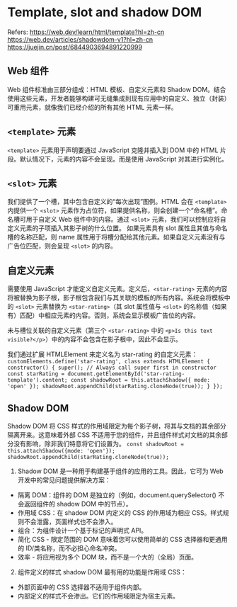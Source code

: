 # Template, slot and shadow DOM

Refers: https://web.dev/learn/html/template?hl=zh-cn
        https://web.dev/articles/shadowdom-v1?hl=zh-cn
        https://juejin.cn/post/6844903694891220999

## Web 组件
Web 组件标准由三部分组成：HTML 模板、自定义元素和 Shadow DOM。结合使用这些元素，开发者能够构建可无缝集成到现有应用中的自定义、独立（封装）可重用元素，就像我们已经介绍的所有其他 HTML 元素一样。


## `<template>` 元素
`<template>` 元素用于声明要通过 JavaScript 克隆并插入到 DOM 中的 HTML 片段。默认情况下，元素的内容不会呈现。而是使用 JavaScript 对其进行实例化。


## `<slot>` 元素
我们提供了一个槽，其中包含自定义的“每次出现”图例。HTML 会在 `<template>` 内提供一个 `<slot>` 元素作为占位符，如果提供名称，则会创建一个“命名槽”。命名槽可用于自定义 Web 组件中的内容。通过 `<slot>` 元素，我们可以控制应将自定义元素的子项插入其影子树的什么位置。
如果元素具有 slot 属性且其值与命名槽的名称匹配，则 name 属性用于将槽分配给其他元素。如果自定义元素没有与广告位匹配，则会呈现 `<slot>` 的内容。

## 自定义元素
需要使用 JavaScript 才能定义自定义元素。定义后，`<star-rating>` 元素的内容将被替换为影子根，影子根包含我们与其关联的模板的所有内容。系统会将模板中的 `<slot>` 元素替换为 `<star-rating>`（其 slot 属性值与 `<slot>` 的名称值（如果有）匹配）中相应元素的内容。否则，系统会显示模板广告位的内容。

未与槽位关联的自定义元素（第三个 `<star-rating>` 中的 `<p>Is this text visible?</p>`）中的内容不会包含在影子根中，因此不会显示。

我们通过扩展 HTMLElement 来定义名为 star-rating 的自定义元素：
`
customElements.define('star-rating',
  class extends HTMLElement {
    constructor() {
      super(); // Always call super first in constructor
      const starRating = document.getElementById('star-rating-template').content;
      const shadowRoot = this.attachShadow({
        mode: 'open'
      });
      shadowRoot.appendChild(starRating.cloneNode(true));
    }
  });
`

## Shadow DOM
Shadow DOM 将 CSS 样式的作用域限定为每个影子树，将其与文档的其余部分隔离开来。这意味着外部 CSS 不适用于您的组件，并且组件样式对文档的其余部分没有影响，除非我们特意将它们设置为。
`
const shadowRoot = this.attachShadow({mode: 'open'});
shadowRoot.appendChild(starRating.cloneNode(true));
`

1. Shadow DOM 是一种用于构建基于组件的应用的工具。因此，它可为 Web 开发中的常见问题提供解决方案：
- 隔离 DOM：组件的 DOM 是独立的（例如，document.querySelector() 不会返回组件的 shadow DOM 中的节点）。
- 作用域 CSS：在 shadow DOM 内定义的 CSS 的作用域为相应 CSS。样式规则不会泄露，页面样式也不会渗入。
- 组合：为组件设计一个基于标记的声明式 API。
- 简化 CSS - 限定范围的 DOM 意味着您可以使用简单的 CSS 选择器和更通用的 ID/类名称，而不必担心命名冲突。
- 效率 - 将应用视为多个 DOM 块，而不是一个大的（全局）页面。

2. 组件定义的样式
shadow DOM 最有用的功能是作用域 CSS：
- 外部页面中的 CSS 选择器不适用于组件内部。
- 内部定义的样式不会渗出。它们的作用域限定为宿主元素。
